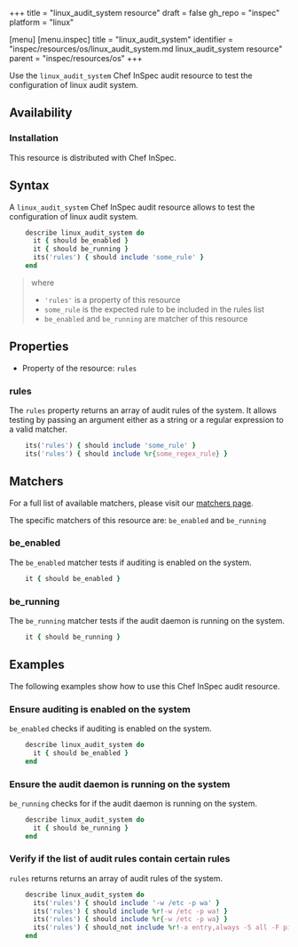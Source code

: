 +++
title = "linux_audit_system resource"
draft = false
gh_repo = "inspec"
platform = "linux"

[menu]
  [menu.inspec]
    title = "linux_audit_system"
    identifier = "inspec/resources/os/linux_audit_system.md linux_audit_system resource"
    parent = "inspec/resources/os"
+++

Use the `linux_audit_system` Chef InSpec audit resource to test the configuration of linux audit system.


## Availability

### Installation

This resource is distributed with Chef InSpec.

## Syntax

A `linux_audit_system` Chef InSpec audit resource allows to test the configuration of linux audit system.

```ruby
    describe linux_audit_system do
      it { should be_enabled }
      it { should be_running }
      its('rules') { should include 'some_rule' }
    end
```
> where
>
> - `'rules'` is a property of this resource
> - `some_rule` is the expected rule to be included in the rules list
> - `be_enabled` and `be_running` are matcher of this resource

## Properties

- Property of the resource: `rules`

### rules

The `rules` property returns an array of audit rules of the system. It allows testing by passing an argument either as a string or a regular expression to a valid matcher.

```ruby
    its('rules') { should include 'some_rule' }
    its('rules') { should include %r{some_regex_rule} }
```

## Matchers

For a full list of available matchers, please visit our [matchers page](https://docs.chef.io/inspec/matchers/).

The specific matchers of this resource are: `be_enabled` and `be_running`

### be_enabled

The `be_enabled` matcher tests if auditing is enabled on the system.

```ruby
    it { should be_enabled }
```

### be_running

The `be_running` matcher tests if the audit daemon is running on the system.

```ruby
    it { should be_running }
```

## Examples
The following examples show how to use this Chef InSpec audit resource.

### Ensure auditing is enabled on the system

`be_enabled` checks if auditing is enabled on the system.

```ruby
    describe linux_audit_system do
      it { should be_enabled }
    end
```

### Ensure the audit daemon is running on the system

`be_running` checks for if the audit daemon is running on the system.

```ruby
    describe linux_audit_system do
      it { should be_running }
    end
```

### Verify if the list of audit rules contain certain rules

`rules` returns returns an array of audit rules of the system.

```ruby
    describe linux_audit_system do
      its('rules') { should include '-w /etc -p wa' }
      its('rules') { should include %r!-w /etc -p wa! }
      its('rules') { should include %r{-w /etc -p wa} }
      its('rules') { should_not include %r!-a entry,always -S all -F pid=1005! }
    end
```